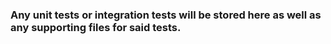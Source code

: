 ### Any unit tests or integration tests will be stored here as well as any supporting files for said tests.
